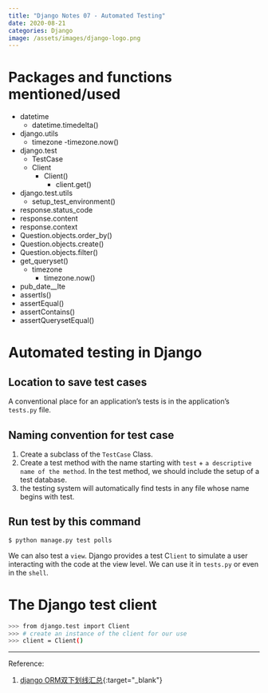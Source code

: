 ```yaml
---
title: "Django Notes 07 - Automated Testing"
date: 2020-08-21
categories: Django
image: /assets/images/django-logo.png
---
```

# Packages and functions mentioned/used 
- datetime
	- datetime.timedelta()
- django.utils
	- timezone
		-timezone.now()
- django.test
	- TestCase
	- Client
		- Client()
			- client.get()
- django.test.utils
	- setup_test_environment()
- response.status_code
- response.content
- response.context
- Question.objects.order_by()
- Question.objects.create()
- Question.objects.filter()
- get_queryset()
	- timezone
		- timezone.now()
- pub_date__lte	
- assertIs()
- assertEqual()
- assertContains()
- assertQuerysetEqual()

# Automated testing in Django  
## Location to save test cases  
A conventional place for an application’s tests is in the application’s `tests.py` file. 
 
## Naming convention for test case  
1. Create a subclass of the `TestCase` Class.
2. Create a test method with the name starting with `test` + `a descriptive name of the method`. In the test method, we should include the setup of a test database. 
3. the testing system will automatically find tests in any file whose name begins with test.  

## Run test by this command  
```sh
$ python manage.py test polls
```  

We can also test a `view`. Django provides a test C`lient` to simulate a user interacting with the code at the view level. We can use it in `tests.py` or even in the `shell`.

# The Django test client
```sh
>>> from django.test import Client
>>> # create an instance of the client for our use
>>> client = Client()
```

***
Reference:   
1. [django ORM双下划线汇总](https://blog.csdn.net/qq_19691995/article/details/102395469){:target="\_blank"}  
